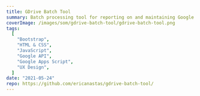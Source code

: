```yaml
---
title: GDrive Batch Tool
summary: Batch processing tool for reporting on and maintaining Google Shared Drives
coverImage: /images/som/gdrive-batch-tool/gdrive-batch-tool.png
tags:
  [
    "Bootstrap",
    "HTML & CSS",
    "JavaScript",
    "Google API",
    "Google Apps Script",
    "UX Design",
  ]
date: "2021-05-24"
repo: https://github.com/ericanastas/gdrive-batch-tool/
---
```

